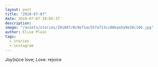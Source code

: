 ```yaml
---
layout: post
title: "2018-07-07"
date: 2018-07-07 10:05:37
description: 
image: "/assets/stories/201807/0c9e71ac557a713cc00baa5a9e38c166.jpg"
author: Elise Plain
tags: 
  - stories
  - instagram
---
```


Joy(is)ce
love;
Love:
rejoice
<p></p>
